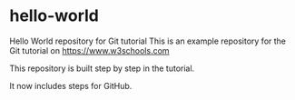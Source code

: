# hello-world
Hello World repository for Git tutorial
This is an example repository for the Git tutorial on https://www.w3schools.com


This repository is built step by step in the tutorial.

It now includes steps for GitHub.
